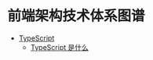 # 前端架构技术体系图谱
* [TypeScript](https://github.com/dkbbzg/architecture-awesome/blob/main/TypeScript.md#TypeScript)
	* [TypeScript 是什么](https://github.com/dkbbzg/architecture-awesome/blob/main/TypeScript.md#TypeScript是什么)